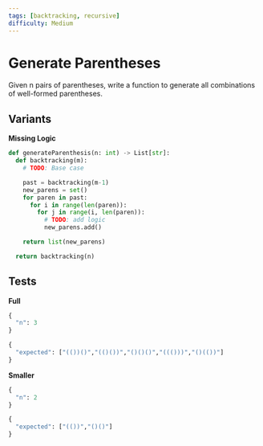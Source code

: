 ```yaml
---
tags: [backtracking, recursive]
difficulty: Medium
---
```


# Generate Parentheses
Given n pairs of parentheses, write a function to generate all combinations of well-formed parentheses.

## Variants

**Missing Logic**
```python
def generateParenthesis(n: int) -> List[str]:
  def backtracking(m):
    # TODO: Base case

    past = backtracking(m-1)
    new_parens = set()
    for paren in past:
      for i in range(len(paren)):
        for j in range(i, len(paren)):
          # TODO: add logic
          new_parens.add()

    return list(new_parens)

  return backtracking(n)

```

## Tests

**Full**
```python
{
  "n": 3
}
```

```python
{
  "expected": ["(())()","(()())","()()()","((()))","()(())"]
}
```

**Smaller**
```python
{
  "n": 2
}
```

```python
{
  "expected": ["(())","()()"]
}
```